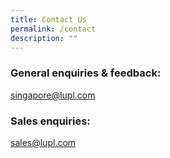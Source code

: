 ```yaml
---
title: Contact Us
permalink: /contact
description: ""
---
```

### General enquiries & feedback:

[singapore@lupl.com](singapore@lupl.com)

### Sales enquiries:
sales@lupl.com